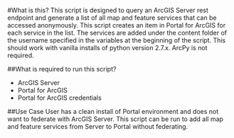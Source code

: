 #What is this?
This script is designed to query an ArcGIS Server rest endpoint and generate a list of all 
map and feature services that can be accessed anonymously.
This script creates an item in Portal for ArcGIS for each service in the list. The services are added under the
content folder of the username specified in the variables at the beginning of the script.
This should work with vanilla installs of python version 2.7.x.
ArcPy is not required.

##What is required to run this script?
* ArcGIS Server
* Portal for ArcGIS
* Portal for ArcGIS credentials

##Use Case
User has a clean install of Portal environment and does not want to federate with ArcGIS Server.
This script can be run to add all map and feature services from Server to Portal without federating.
